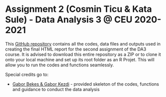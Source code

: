 # Assignment 2 (Cosmin Ticu & Kata Sule) - Data Analysis 3 @ CEU 2020-2021

This [GitHub repository](https://github.com/cosmin-ticu/da3_firm_exit-classification) contains all the codes, data files and outputs used in creating the final HTML report for the second assignment of the DA3 course. It is advised to download this entire repository as a ZIP or to clone it onto your local machine and set up its root folder as an R Projet. This will allow you to run the codes and functions seamlessly.

Special credits go to:
* [Gabor Bekes & Gabor Kezdi](https://gabors-data-analysis.com/data-and-code/) - provided skeleton of the codes, functions and guidance to conduct the data analysis

